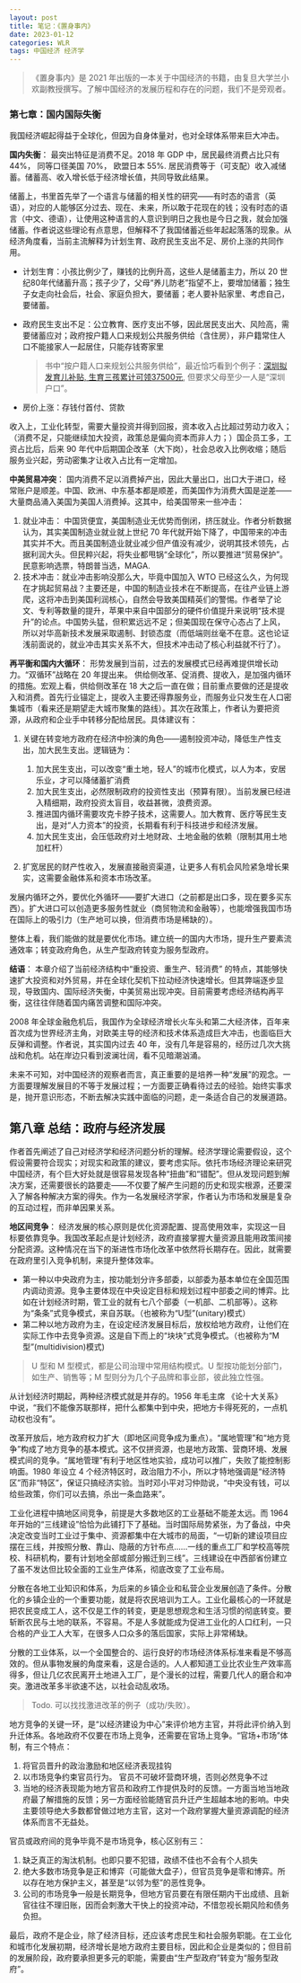 ```yaml
---
layout: post
title: 笔记：《置身事内》
date: 2023-01-12
categories: WLR  
tags: 中国经济 经济学
---
```

> 《置身事内》是 2021 年出版的一本关于中国经济的书籍，由复旦大学兰小欢副教授撰写。了解中国经济的发展历程和存在的问题，我们不是旁观者。


### 第七章：国内国际失衡

我国经济崛起得益于全球化，但因为自身体量对，也对全球体系带来巨大冲击。

**国内失衡**： 最突出特征是消费不足。2018 年 GDP 中，居民最终消费占比只有 44%， 同等口径美国 70%， 欧盟日本 55%. 居民消费等于（可支配）收入减储蓄。储蓄高、收入增长低于经济增长值，共同导致此结果。

储蓄上，书里首先举了一个语言与储蓄的相关性的研究——有时态的语言（英语），对应的人能够区分过去、现在、未来，所以敢于花现在的钱；没有时态的语言（中文、德语），让使用这种语言的人意识到明日之我也是今日之我，就会加强储蓄。作者说这些理论有点意思，但解释不了我国储蓄近些年起起落落的现象。从经济角度看，当前主流解释为计划生育、政府民生支出不足、房价上涨的共同作用。

- 计划生育：小孩比例少了，赚钱的比例升高，这些人是储蓄主力，所以 20 世纪80年代储蓄升高；孩子少了，父母“养儿防老”指望不上，要增加储蓄；独生子女走向社会后，社会、家庭负担大，要储蓄；老人要补贴家里、考虑自己，要储蓄。
- 政府民生支出不足：公立教育、医疗支出不够，因此居民支出大、风险高，需要储蓄应对；政府按户籍人口来规划公共服务供给（含住房），非户籍常住人口不能接家人一起居住，只能存钱寄家里

  > 书中“按户籍人口来规划公共服务供给”，最近恰巧看到个例子：[深圳拟发育儿补贴, 生育三孩累计可领37500元](http://sz.people.com.cn/n2/2023/0111/c202846-40262944.html), 但要求父母至少一人是“深圳户口”。

- 房价上涨：存钱付首付、贷款

收入上，工业化转型，需要大量投资并得到回报，资本收入占比超过劳动力收入；（消费不足，只能继续加大投资，政策总是偏向资本而非人力；）国企员工多，工资占比后，后来 90 年代中后期国企改革（大下岗），社会总收入比例收缩；随后服务业兴起，劳动密集才让收入占比有一定增加。

**中美贸易冲突**： 国内消费不足以消费掉产出，因此大量出口，出口大于进口，经常账户是顺差。中国、欧洲、中东基本都是顺差，而美国作为消费大国是逆差——大量商品涌入美国为美国人消费掉。这其中，给美国带来一些冲击：
1. 就业冲击： 中国货便宜，美国制造业无优势而倒闭，挤压就业。作者分析数据认为，其实美国制造业就业就上世纪 70 年代就开始下降了，中国带来的冲击其实并不大。而且美国制造业就业减少但产值没有减少，说明其技术领先，占据利润大头。但民粹兴起，将失业都甩锅“全球化”，所以要推进“贸易保护”。民意影响选票，特朗普当选，MAGA.
2. 技术冲击：就业冲击影响没那么大，毕竟中国加入 WTO 已经这么久，为何现在才挑起贸易战？主要还是，中国的制造业技术在不断提高，在往产业链上游爬，这将冲击到美国利润核心，自然会导致美国精英们的警惕。作者举了论文、专利等数量的提升，苹果中来自中国部分的硬件价值提升来说明“技术提升”的论点。中国势头猛，但积累远远不足；但美国现在保守心态占了上风，所以对华高新技术发展采取遏制、封锁态度（而低端则丝毫不在意。这也论证浅前面说的，就业冲击其实关系不大，但技术冲击动了核心利益就不行了）。

**再平衡和国内大循环**： 形势发展到当前，过去的发展模式已经再难提供增长动力。“双循环”战略在 20 年提出来。 供给侧改革、促消费、提收入，是加强内循环的措施。宏观上看，供给侧改革在 18 大之后一直在做；目前重点要做的还是提收入和消费。首先行业锚定上，提收入主要还得靠服务业，而服务业只发生在人口密集城市（看来还是期望走大城市聚集的路线）。其次在政策上，作者认为要把资源，从政府和企业手中转移分配给居民。具体建议有：

1. 关键在转变地方政府在经济中扮演的角色——遏制投资冲动，降低生产性支出，加大民生支出。逻辑链为：
   1. 加大民生支出，可以改变“重土地，轻人”的城市化模式，以人为本，安居乐业，才可以降储蓄扩消费
   2. 加大民生支出，必然限制政府的投资性支出（预算有限）。当前发展已经进入精细期，政府投资太盲目，收益甚微，浪费资源。
   3. 推进国内循环需要攻克卡脖子技术，这需要人。加大教育、医疗等民生支出，是对“人力资本”的投资，长期看有利于科技进步和经济发展。
   4. 加大民生支出，会压低政府对土地财政、土地金融的依赖（限制其用土地加杠杆）

2. 扩宽居民的财产性收入，发展直接融资渠道，让更多人有机会风险紧急增长果实，这需要金融体系和资本市场改革。

发展内循环之外，要优化外循环——要扩大进口（之前都是出口多，现在要多买东西）。扩大进口可以创造更多服务性就业（商贸物流和金融等），也能增强我国市场在国际上的吸引力（生产地可以换，但消费市场是稀缺的）。

整体上看，我们能做的就是要优化市场。建立统一的国内大市场，提升生产要素流通效率；转变政府角色，从生产型政府转变为服务型政府。

**结语**： 本章介绍了当前经济结构中“重投资、重生产、轻消费” 的特点，其能够快速扩大投资和对外贸易，并在全球化契机下拉动经济快速增长。但其弊端逐步显现，导致国内、国际经济失衡，中美贸易出现冲突。目前需要考虑经济结构再平衡，这往往伴随着国内痛苦调整和国际冲突。

2008 年全球金融危机后，我国作为全球经济增长火车头和第二大经济体，百年来首次成为世界经济主角，对欧美主导的经济和技术体系造成巨大冲击，也面临巨大反弹和调整。作者说，其实国内过去 40 年，没有几年是容易的，经历过几次大挑战和危机。站在岸边只看到波澜壮阔，看不见暗潮汹涌。

未来不可知，对中国经济的观察者而言，真正重要的是培养一种“发展”的观念。一方面要理解发展目的不等于发展过程；一方面要正确看待过去的经验。始终实事求是，抛开意识形态，不断去解决实践中面临的问题，走一条适合自己的发展道路。

## 第八章 总结：政府与经济发展

作者首先阐述了自己对经济学和经济问题分析的理解。经济学理论需要假设，这个假设需要符合现实；对现实和政策的建议，要考虑实际。依托市场经济理论来研究中国经济，有个巨大好处就是很容易发现各种“扭曲”和“错配”。但从发现问题到解决方案，还需要很长的路要走——不仅要了解产生问题的历史和现实根源，还要深入了解各种解决方案的得失。作为一名发展经济学家，作者认为市场和发展是复杂的互动过程，而非单因果关系。

**地区间竞争**： 经济发展的核心原则是优化资源配置、提高使用效率，实现这一目标要依靠竞争。我国改革起点是计划经济，政府直接掌握大量资源且能用政策间接分配资源。这种情况在当下的渐进性市场化改革中依然将长期存在。因此，就需要在政府里引入竞争机制，来提升整体效率。
- 第一种以中央政府为主，按功能划分许多部委，以部委为基本单位在全国范围内调动资源。竞争主要体现在中央设定目标和规划过程中部委之间的博弈。比如在计划经济时期，管工业的就有七八个部委（一机部、二机部等）。这称为“条条”式竞争模式，来自苏联。（也被称为“U型”(unitary)模式）
- 第二种以地方政府为主，在设定经济发展目标后，放权给地方政府，让他们在实际工作中去竞争资源。这是自下而上的“块块”式竞争模式。（也被称为“M型”(multidivision)模式)

> U 型和 M 型模式，都是公司治理中常用结构模式。U 型按功能划分部门，如生产、销售等；M 型则分为几个子品牌和事业部，彼此独立性强。

从计划经济时期起，两种经济模式就是并存的。1956 年毛主席 《论十大关系》 中说，“我们不能像苏联那样，把什么都集中到中央，把地方卡得死死的，一点机动权也没有”。

改革开放后，地方政府权力扩大（即地区间竞争成为重点）。“属地管理”和“地方竞争”构成了地方竞争的基本模式。这不仅拼资源，也是地方政策、营商环境、发展模式间的竞争。“属地管理”有利于地区性地实验，成功可以推广，失败了能控制影响面。1980 年设立 4 个经济特区时，政治阻力不小，所以才特地强调是“经济特区”而非“特区”，保证只搞经济实验。当时邓小平对习仲勋说，“中央没有钱，可以给些政策，你们可以去搞，杀出一条血路来”。

工业化进程中搞地区间竞争，前提是大多数地区的工业基础不能差太远。而 1964 年开始的“三线建设”恰恰为此铺打下了基础。当时国际局势紧张，为了备战，中央决定改变当时工业过于集中、资源都集中在大城市的局面，“一切新的建设项目应摆在三线，并按照分散、靠山、隐蔽的方针布点……一线的重点工厂和学校高等院校、科研机构，要有计划地全部或部分搬迁到三线”。三线建设在中西部省份建立了虽不发达但比较全面的工业生产体系，彻底改变了工业布局。

分散在各地工业知识和体系，为后来的乡镇企业和私营企业发展创造了条件。分散化的乡镇企业的一个重要功能，就是将农民培训为工人。工业化最核心的一环就是把农民变成工人，这不仅是工作的转变，更是思想观念和生活习惯的彻底转变。要斩断农民与土地的联系，不容易。不是人多就能成为促进工业化的人口红利，一只合格的产业工人大军，在很多人口众多的落后国家，实际上非常稀缺。

分散的工业体系，以一个全国整合的、运行良好的市场经济体系标准来看是不够高效的。但从事物发展的角度来看，这是合适的。人人都知道工业比农业生产效率高得多，但让几亿农民离开土地进入工厂，是个漫长的过程，需要几代人的磨合和冲突。激进改革多半欲速不达，以社会动乱收场。

> Todo. 可以找找激进改革的例子（成功/失败）。

地方竞争的关键一环，是“以经济建设为中心”来评价地方主官，并将此评价纳入到升迁体系。各地政府不仅要在市场上竞争，还需要在官场上竞争。“官场+市场”体制，有三个特点：
1. 将官员晋升的政治激励和地区经济表现挂钩
2. 以市场竞争约束官员行为。 官员不可破坏营商环境，否则必然竞争不过
3. 当地的经济表现能为地方官员和政府工作提供及时的反馈。一方面当地当地政府最了解措施的反馈；另一方面经验能随官员升迁产生超越本地的影响。中央主要领导绝大多数都曾做过地方主官，这对一个政府掌握大量资源调配的经济体系而言不无益处。

官员或政府间的竞争毕竟不是市场竞争，核心区别有三：
1. 缺乏真正的淘汰机制。也即只要不犯错，政绩不佳也不会有个人损失
2. 绝大多数市场竞争是正和博弈（可能做大盘子），但官员竞争是零和博弈。所以存在地方保护主义，甚至是“以邻为壑”的恶性竞争。
3. 公司的市场竞争一般是长期竞争，但地方官员要在有限任期内干出成绩、且新官往往不理旧账，因而会刺激大干快上的投资冲动，不惜忽视长期风险和债务负担。

最后，政府不是企业，除了经济目标，还应该考虑民生和社会服务职能。在工业化和城市化发展初期，经济增长是地方政府主要目标，因此和企业是类似的；但目前的发展阶段，政府要承担更多元的职能，需要由“生产型政府”转变为“服务型政府”。
